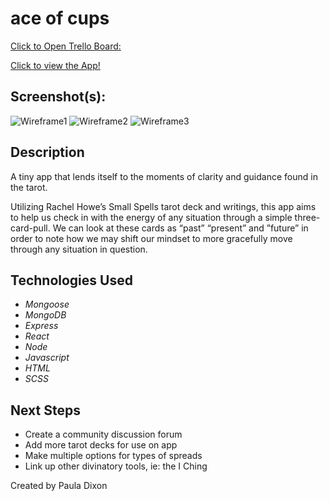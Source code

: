 
# ace of cups

[Click to Open Trello Board:](https://trello.com/b/meeZ2lTe/ace-of-cups)

[Click to view the App!](https://ace-of-cups.herokuapp.com/)


## Screenshot(s):

![Wireframe1](https://i.imgur.com/AgPfder.png)
![Wireframe2](https://i.imgur.com/cEkSzu7.png)
![Wireframe3](https://i.imgur.com/0Sli6cu.png)

## Description

A tiny app that lends itself to the moments of clarity and guidance found in the tarot.


Utilizing Rachel Howe’s Small Spells tarot deck and writings, this app aims to help us check in with the energy of any situation through a simple three-card-pull. We can look at these cards as “past” “present” and ”future” in order to note how we may shift our mindset to more gracefully move through any situation in question.


## Technologies Used

- _Mongoose_
- _MongoDB_
- _Express_
- _React_
- _Node_
- _Javascript_
- _HTML_
- _SCSS_


## Next Steps 

- Create a community discussion forum
- Add more tarot decks for use on app
- Make multiple options for types of spreads
- Link up other divinatory tools, ie: the I Ching


Created by Paula Dixon

